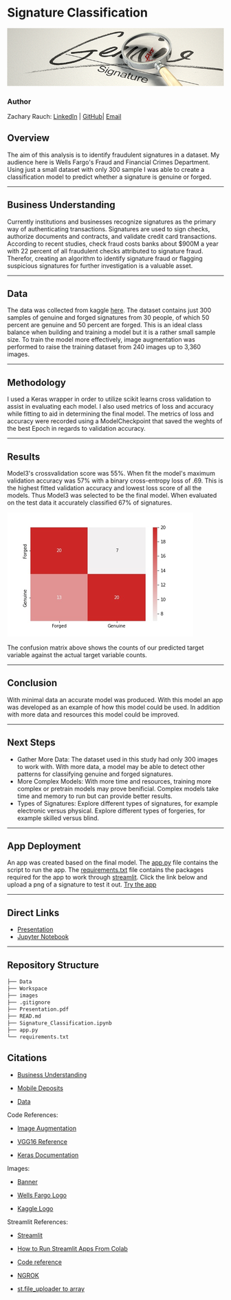 # Signature Classification
![img](./images/signature_banner.jpeg)
### Author 
Zachary Rauch: 
[LinkedIn](https://www.linkedin.com/in/zach-rauch/) |
[GitHub](https://github.com/ZachRauch)|
[Email](zach.rauch0@gmail.com)
## Overview
  The aim of this analysis is to identify fraudulent signatures in a dataset. My audience here is Wells Fargo's Fraud and Financial Crimes Department. Using just a small dataset with only 300 sample I was able to create a classification model to predict whether a signature is genuine or forged.

---
## Business Understanding 
  Currently institutions and businesses recognize signatures as the primary way of authenticating transactions. Signatures are used to sign checks, authorize documents and contracts, and validate credit card transactions. According to recent studies, check fraud costs banks about $900M a year with 22 percent of all fraudulent checks attributed to signature fraud. Therefor, creating an algorithm to identify signature fraud or flagging suspicious signatures for further investigation is a valuable asset.

---
## Data 
  The data was collected from kaggle [here](https://www.kaggle.com/datasets/divyanshrai/handwritten-signatures). The dataset contains just 300 samples of genuine and forged signatures from 30 people, of which 50 percent are genuine and 50 percent are forged. This is an ideal class balance when building and training a model but it is a rather small sample size. To train the model more effectively, image augmentation was performed to raise the training dataset from 240 images up to 3,360 images. 

---
## Methodology
  I used a Keras wrapper in order to utilize scikit learns cross validation to assist in evaluating each model. I also used metrics of loss and accuracy while fitting to aid in determining the final model. The metrics of loss and accuracy were recorded using a ModelCheckpoint that saved the weghts of the best Epoch in regards to validation accuracy.

---
## Results
  Model3's crossvalidation score was 55%. When fit the model's maximum validation accuracy was 57% with a binary cross-entropy loss of .69. This is the highest fitted validation accuracy and lowest loss score of all the models. Thus Model3 was selected to be the final model. When evaluated on the test data it accurately classified 67% of signatures.

![img](./images/confusion_matrix.jpeg)

The confusion matrix above shows the counts of our predicted target variable against the actual target variable counts.

---
## Conclusion
  With minimal data an accurate model was produced. With this model an app was developed as an example of how this model could be used. In addition with more data and resources this model could be improved. 

---
## Next Steps
- Gather More Data: The dataset used in this study had only 300 images to work with. With more data, a model may be able to detect other patterns for classifying genuine and forged signatures.
- More Complex Models: With more time and resources, training more complex or pretrain models may prove benificial. Complex models take time and memory to run but can provide better results.
- Types of Signatures: Explore different types of signatures, for example electronic versus physical. Explore different types of forgeries, for example skilled versus blind.

---
## App Deployment
  An app was created based on the final model. The [app.py](https://github.com/ZachRauch/Signature_Classification/blob/main/app.py) file contains the script to run the app. The [requirements.txt](https://github.com/ZachRauch/Signature_Classification/blob/main/requirements.txt) file contains the packages required for the app to work through [streamlit](https://streamlit.io/). Click the link below and upload a png of a signature to test it out. 
[Try the app](https://share.streamlit.io/zachrauch/signature_classification/main/app.py)

---
## Direct Links
- [Presentation](https://github.com/ZachRauch/Signature_Classification/blob/main/Presentation.pdf)
- [Jupyter Notebook](https://github.com/ZachRauch/Signature_Classification/blob/main/Signature_Classification.ipynb)
---
## Repository Structure
```
├── Data 
├── Workspace
├── images
├── .gitignore
├── Presentation.pdf
├── READ.md
├── Signature_Classification.ipynb
├── app.py
└── requirements.txt
```
## Citations

- [Business Understanding](https://towardsdatascience.com/signature-fraud-detection-an-advanced-analytics-approach-a795b0e588b2)

- [Mobile Deposits](https://www.retaildive.com/ex/mobilecommercedaily/mobile-users-deposit-over-40-billion-in-checks-via-mobile-mitek#:~:text=%E2%80%9CAnalyst%20data%20shows%20that%20more,and%20convenient%2C%20it's%20fun.%E2%80%9D)

- [Data](https://www.kaggle.com/datasets/divyanshrai/handwritten-signatures)

Code References:

- [Image Augmentation](https://machinelearningmastery.com/how-to-configure-image-data-augmentation-when-training-deep-learning-neural-networks/)

- [VGG16 Reference](https://www.kaggle.com/code/raulcsimpetru/vgg16-binary-classification/notebook)

- [Keras Documentation](https://keras.io/api/)

Images:

- [Banner](https://www.adamsluka.com/forgery.html)

- [Wells Fargo Logo](https://upload.wikimedia.org/wikipedia/commons/thumb/b/b3/Wells_Fargo_Bank.svg/2048px-Wells_Fargo_Bank.svg.png)

- [Kaggle Logo](https://upload.wikimedia.org/wikipedia/commons/7/7c/Kaggle_logo.png)

Streamlit References: 

- [Streamlit](https://streamlit.io/)

- [How to Run Streamlit Apps From Colab](https://medium.com/@jcharistech/how-to-run-streamlit-apps-from-colab-29b969a1bdfc) 

- [Code reference](https://github.com/jingxianho/streamlit-local-tunnel/blob/main/Streamlit_local_tunnel.ipynb)

- [NGROK](https://dashboard.ngrok.com/get-started/setup)

- [st.file_uploader to array](https://discuss.streamlit.io/t/png-bytes-io-numpy-conversion-using-file-uploader/1409)
